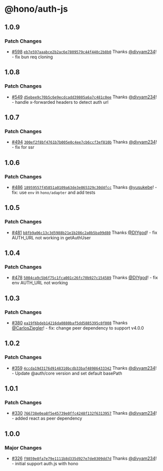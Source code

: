 # @hono/auth-js

## 1.0.9

### Patch Changes

- [#598](https://github.com/honojs/middleware/pull/598) [`eb7e597aaabce2b2ac6e7809579c44f440c2b8b0`](https://github.com/honojs/middleware/commit/eb7e597aaabce2b2ac6e7809579c44f440c2b8b0) Thanks [@divyam234](https://github.com/divyam234)! - fix bun req cloning

## 1.0.8

### Patch Changes

- [#549](https://github.com/honojs/middleware/pull/549) [`d5ebee9c70b5c6e9ecdcadd39805a6a7c481c0ee`](https://github.com/honojs/middleware/commit/d5ebee9c70b5c6e9ecdcadd39805a6a7c481c0ee) Thanks [@divyam234](https://github.com/divyam234)! - handle x-forwarded headers to detect auth url

## 1.0.7

### Patch Changes

- [#494](https://github.com/honojs/middleware/pull/494) [`300ef2f8bf4761b7b005e0c4ee7cb6ccf3ef810b`](https://github.com/honojs/middleware/commit/300ef2f8bf4761b7b005e0c4ee7cb6ccf3ef810b) Thanks [@divyam234](https://github.com/divyam234)! - fix for ssr

## 1.0.6

### Patch Changes

- [#486](https://github.com/honojs/middleware/pull/486) [`18959557f45851a0109a63de3e865329c30d4fcc`](https://github.com/honojs/middleware/commit/18959557f45851a0109a63de3e865329c30d4fcc) Thanks [@yusukebe](https://github.com/yusukebe)! - fix: use `env` in `hono/adapter` and add tests

## 1.0.5

### Patch Changes

- [#481](https://github.com/honojs/middleware/pull/481) [`b8fb9a06c13c3d5988b21e1b286c2a0b5ba99d80`](https://github.com/honojs/middleware/commit/b8fb9a06c13c3d5988b21e1b286c2a0b5ba99d80) Thanks [@DIYgod](https://github.com/DIYgod)! - fix AUTH_URL not working in getAuthUser

## 1.0.4

### Patch Changes

- [#478](https://github.com/honojs/middleware/pull/478) [`5004ca9c5b6f75c1fca001c26fc70b927c154589`](https://github.com/honojs/middleware/commit/5004ca9c5b6f75c1fca001c26fc70b927c154589) Thanks [@DIYgod](https://github.com/DIYgod)! - fix env AUTH_URL not working

## 1.0.3

### Patch Changes

- [#380](https://github.com/honojs/middleware/pull/380) [`ea19f6bdeb14216da0880baf5dd5885395c0f008`](https://github.com/honojs/middleware/commit/ea19f6bdeb14216da0880baf5dd5885395c0f008) Thanks [@CarlosZiegler](https://github.com/CarlosZiegler)! - fix: change peer dependency to support v4.0.0

## 1.0.2

### Patch Changes

- [#359](https://github.com/honojs/middleware/pull/359) [`4ccda19d3176d9148310bcdb33baf48986433342`](https://github.com/honojs/middleware/commit/4ccda19d3176d9148310bcdb33baf48986433342) Thanks [@divyam234](https://github.com/divyam234)! - Update @auth/core version and set default basePath

## 1.0.1

### Patch Changes

- [#330](https://github.com/honojs/middleware/pull/330) [`766738e0ea8f5e45739e0ffc4248f132f6313957`](https://github.com/honojs/middleware/commit/766738e0ea8f5e45739e0ffc4248f132f6313957) Thanks [@divyam234](https://github.com/divyam234)! - added react as peer dependency

## 1.0.0

### Major Changes

- [#326](https://github.com/honojs/middleware/pull/326) [`f9859e8fa7e79e1111b8d335d927e7de0309dd7d`](https://github.com/honojs/middleware/commit/f9859e8fa7e79e1111b8d335d927e7de0309dd7d) Thanks [@divyam234](https://github.com/divyam234)! - initial support auth.js with hono
